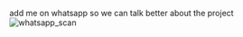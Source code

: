 add me on whatsapp so we can talk better about the project
![whatsapp_scan](https://user-images.githubusercontent.com/2906581/165601670-26f90a4d-17fb-4ff9-849f-3bb9b4a245d4.jpg)
